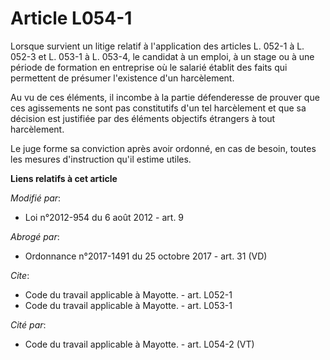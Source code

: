 # Article L054-1

Lorsque survient un litige relatif à l'application des articles L. 052-1 à L. 052-3 et L. 053-1 à L. 053-4, le candidat à un
emploi, à un stage ou à une période de formation en entreprise où le salarié établit des faits qui permettent de présumer
l'existence d'un harcèlement. 

Au vu de ces éléments, il incombe à la partie défenderesse de prouver que ces agissements ne sont pas constitutifs d'un tel
harcèlement et que sa décision est justifiée par des éléments objectifs étrangers à tout harcèlement. 

Le juge forme sa conviction après avoir ordonné, en cas de besoin, toutes les mesures d'instruction qu'il estime utiles.

**Liens relatifs à cet article**

_Modifié par_:

  - Loi n°2012-954 du 6 août 2012 - art. 9

_Abrogé par_:

  - Ordonnance n°2017-1491 du 25 octobre 2017 - art. 31 (VD)

_Cite_:

  - Code du travail applicable à Mayotte. - art. L052-1
  - Code du travail applicable à Mayotte. - art. L053-1

_Cité par_:

  - Code du travail applicable à Mayotte. - art. L054-2 (VT)
